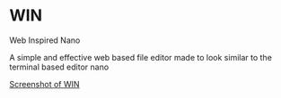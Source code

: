 # WIN
Web Inspired Nano

A simple and effective web based file editor made to look similar to the terminal based editor nano

[Screenshot of WIN](screenshot.png)
